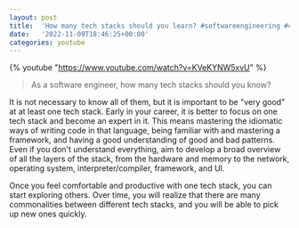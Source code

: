 ```yaml
---
layout: post
title:  'How many tech stacks should you learn? #softwareengineering #coding'
date:   '2022-11-09T18:46:25+00:00'
categories: youtube
---
```

{% youtube  "https://www.youtube.com/watch?v=KVeKYNW5xvU" %}
<br />

> As a software engineer, how many tech stacks should you know?

It is not necessary to know all of them, but it is important to be "very good" at at least one tech stack. Early in your career, it is better to focus on one tech stack and become an expert in it. This means mastering the idiomatic ways of writing code in that language, being familiar with and mastering a framework, and having a good understanding of good and bad patterns. Even if you don't understand everything, aim to develop a broad overview of all the layers of the stack, from the hardware and memory to the network, operating system, interpreter/compiler, framework, and UI.

Once you feel comfortable and productive with one tech stack, you can start exploring others. Over time, you will realize that there are many commonalities between different tech stacks, and you will be able to pick up new ones quickly.